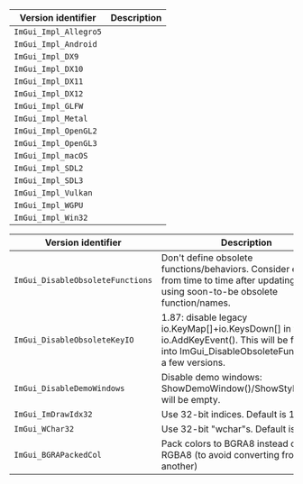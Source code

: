 

| Version identifier    | Description |
|-----------------------|-------------|
| `ImGui_Impl_Allegro5` |  |
| `ImGui_Impl_Android`  |  |
| `ImGui_Impl_DX9`      |  |
| `ImGui_Impl_DX10`     |  |
| `ImGui_Impl_DX11`     |  |
| `ImGui_Impl_DX12`     |  |
| `ImGui_Impl_GLFW`     |  |
| `ImGui_Impl_Metal`    |  |
| `ImGui_Impl_OpenGL2`  |  |
| `ImGui_Impl_OpenGL3`  |  |
| `ImGui_Impl_macOS`    |  |
| `ImGui_Impl_SDL2`     |  |
| `ImGui_Impl_SDL3`     |  |
| `ImGui_Impl_Vulkan`   |  |
| `ImGui_Impl_WGPU`     |  |
| `ImGui_Impl_Win32`    |  |

| Version identifier               | Description |
|----------------------------------|-------------|
| `ImGui_DisableObsoleteFunctions` | Don't define obsolete functions/behaviors. Consider enabling from time to time after updating to avoid using soon-to-be obsolete function/names. |
| `ImGui_DisableObsoleteKeyIO`     | 1.87: disable legacy io.KeyMap[]+io.KeysDown[] in favor io.AddKeyEvent(). This will be folded into ImGui_DisableObsoleteFunctions in a few versions. |
| `ImGui_DisableDemoWindows`       | Disable demo windows: ShowDemoWindow()/ShowStyleEditor() will be empty. |
| `ImGui_ImDrawIdx32`              | Use 32-bit indices. Default is 16-bit. |
| `ImGui_WChar32`                  | Use 32-bit "wchar"s. Default is 16-bit. |
| `ImGui_BGRAPackedCol`            | Pack colors to BGRA8 instead of RGBA8 (to avoid converting from one to another) |